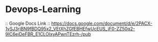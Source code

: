 # Devops-Learning
:: Google Docs Link ::
https://docs.google.com/document/d/e/2PACX-1vSJ3rjBN9fBDQ95x2_VEtXhZGfEBHEfwUcEUS_jF0-ZZ50q2-9IC6eiDeFBR_E1CLOlxyAPwnTEzrh-/pub
